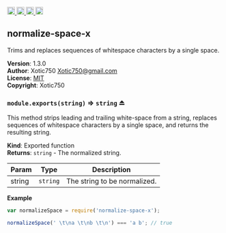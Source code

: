 <a href="https://travis-ci.org/Xotic750/normalize-space-x"
   title="Travis status">
<img
   src="https://travis-ci.org/Xotic750/normalize-space-x.svg?branch=master"
   alt="Travis status" height="18"/>
</a>
<a href="https://david-dm.org/Xotic750/normalize-space-x"
   title="Dependency status">
<img src="https://david-dm.org/Xotic750/normalize-space-x.svg"
   alt="Dependency status" height="18"/>
</a>
<a href="https://david-dm.org/Xotic750/normalize-space-x#info=devDependencies"
   title="devDependency status">
<img src="https://david-dm.org/Xotic750/normalize-space-x/dev-status.svg"
   alt="devDependency status" height="18"/>
</a>
<a href="https://badge.fury.io/js/normalize-space-x" title="npm version">
<img src="https://badge.fury.io/js/normalize-space-x.svg"
   alt="npm version" height="18"/>
</a>
<a name="module_normalize-space-x"></a>

## normalize-space-x
Trims and replaces sequences of whitespace characters by a single space.

**Version**: 1.3.0  
**Author**: Xotic750 <Xotic750@gmail.com>  
**License**: [MIT](&lt;https://opensource.org/licenses/MIT&gt;)  
**Copyright**: Xotic750  
<a name="exp_module_normalize-space-x--module.exports"></a>

### `module.exports(string)` ⇒ <code>string</code> ⏏
This method strips leading and trailing white-space from a string,
replaces sequences of whitespace characters by a single space,
and returns the resulting string.

**Kind**: Exported function  
**Returns**: <code>string</code> - The normalized string.  

| Param | Type | Description |
| --- | --- | --- |
| string | <code>string</code> | The string to be normalized. |

**Example**  
```js
var normalizeSpace = require('normalize-space-x');

normalizeSpace(' \t\na \t\nb \t\n') === 'a b'; // true
```
